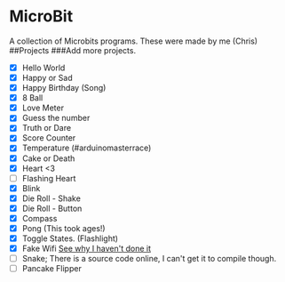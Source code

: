 # MicroBit
A collection of Microbits programs. These were made by me (Chris)
##Projects
###Add more projects.
- [x] Hello World
- [x] Happy or Sad
- [x] Happy Birthday (Song)
- [x] 8 Ball
- [x] Love Meter
- [x] Guess the number
- [x] Truth or Dare
- [x] Score Counter
- [x] Temperature (#arduinomasterrace)
- [x] Cake or Death
- [x] Heart <3
- [ ] Flashing Heart
- [x] Blink
- [x] Die Roll - Shake
- [x] Die Roll - Button
- [x] Compass
- [x] Pong (This took ages!)
- [x] Toggle States. (Flashlight)
- [x] Fake Wifi [See why I haven't done it](https://twitter.com/ThorinDev/status/719518261205995522)
- [ ] Snake; There is a source code online, I can't get it to compile though.
- [ ] Pancake Flipper

